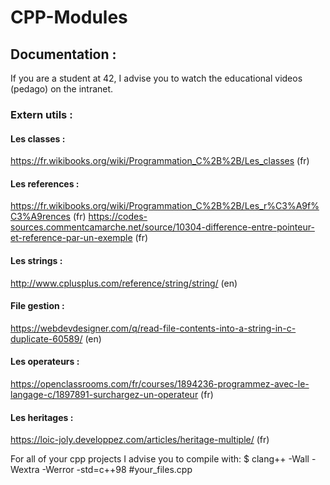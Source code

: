 # CPP-Modules

## Documentation :

If you are a student at 42, I advise you to watch the educational videos (pedago) on the intranet.

###	Extern utils :

#### Les classes :
https://fr.wikibooks.org/wiki/Programmation_C%2B%2B/Les_classes  (fr)

#### Les references :
https://fr.wikibooks.org/wiki/Programmation_C%2B%2B/Les_r%C3%A9f%C3%A9rences  (fr)
https://codes-sources.commentcamarche.net/source/10304-difference-entre-pointeur-et-reference-par-un-exemple (fr)

#### Les strings :
http://www.cplusplus.com/reference/string/string/  (en)


#### File gestion : 
https://webdevdesigner.com/q/read-file-contents-into-a-string-in-c-duplicate-60589/ (en)


#### Les operateurs : 
https://openclassrooms.com/fr/courses/1894236-programmez-avec-le-langage-c/1897891-surchargez-un-operateur (fr)

#### Les heritages :
https://loic-joly.developpez.com/articles/heritage-multiple/ (fr)

For all of your cpp projects I advise you to compile with:
$ clang++ -Wall -Wextra -Werror -std=c++98 #your_files.cpp
